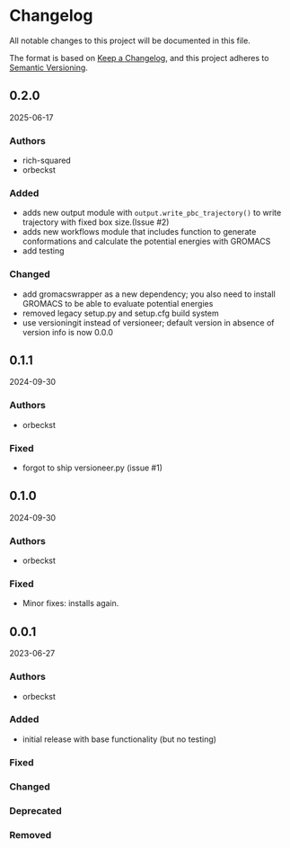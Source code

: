# Changelog
All notable changes to this project will be documented in this file.

The format is based on [Keep a Changelog](https://keepachangelog.com/en/1.0.0/),
and this project adheres to [Semantic Versioning](https://semver.org/spec/v2.0.0.html).

<!--
The rules for this file:
  * entries are sorted newest-first.
  * summarize sets of changes - don't reproduce every git log comment here.
  * don't ever delete anything.
  * keep the format consistent:
    * do not use tabs but use spaces for formatting
    * 79 char width
    * YYYY-MM-DD date format (following ISO 8601)
  * accompany each entry with github issue/PR number (Issue #xyz)
-->


## 0.2.0

2025-06-17

### Authors
- rich-squared
- orbeckst

### Added
- adds new output module with `output.write_pbc_trajectory()` to write trajectory with fixed box size.(Issue #2)
- adds new workflows module that includes function to generate conformations and calculate the potential energies with GROMACS
- add testing

### Changed
- add gromacswrapper as a new dependency; you also need to install GROMACS to be able to evaluate potential energies
- removed legacy setup.py and setup.cfg build system
- use versioningit instead of versioneer; default version in absence of version info is now 0.0.0

## 0.1.1

2024-09-30

### Authors
<!-- GitHub usernames of contributors to this release -->
- orbeckst

### Fixed
- forgot to ship versioneer.py (issue #1)


## 0.1.0

2024-09-30

### Authors
<!-- GitHub usernames of contributors to this release -->
- orbeckst

### Fixed
- Minor fixes: installs again.


## 0.0.1

2023-06-27

### Authors
<!-- GitHub usernames of contributors to this release -->
- orbeckst

### Added
- initial release with base functionality (but no testing)

### Fixed
<!-- Bug fixes -->

### Changed
<!-- Changes in existing functionality -->

### Deprecated
<!-- Soon-to-be removed features -->

### Removed
<!-- Removed features -->
